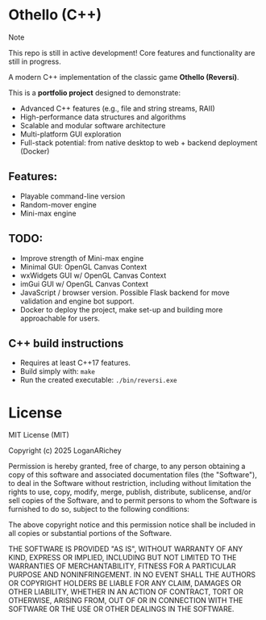# Othello (C++)
> [!NOTE]
> This repo is still in active development! 
> Core features and functionality are still in progress. 

A modern C++ implementation of the classic game **Othello (Reversi)**.

This is a **portfolio project** designed to demonstrate:
* Advanced C++ features (e.g., file and string streams, RAII)
* High-performance data structures and algorithms
* Scalable and modular software architecture
* Multi-platform GUI exploration
* Full-stack potential: from native desktop to web + backend deployment (Docker)

## Features:
* Playable command-line version 
* Random-mover engine
* Mini-max engine

## TODO:
* Improve strength of Mini-max engine
* Minimal GUI: OpenGL Canvas Context
* wxWidgets GUI w/ OpenGL Canvas Context
* imGui GUI w/ OpenGL Canvas Context
* JavaScript / browser version. Possible Flask backend for move validation and engine bot support.
* Docker to deploy the project, make set-up and building more approachable for users.

## C++ build instructions
* Requires at least C++17 features. 
* Build simply with: `make`
* Run the created executable: `./bin/reversi.exe`

# License

MIT License (MIT)

Copyright (c) 2025 LoganARichey

Permission is hereby granted, free of charge, to any person obtaining a copy
of this software and associated documentation files (the "Software"), to deal
in the Software without restriction, including without limitation the rights
to use, copy, modify, merge, publish, distribute, sublicense, and/or sell
copies of the Software, and to permit persons to whom the Software is
furnished to do so, subject to the following conditions:

The above copyright notice and this permission notice shall be included in
all copies or substantial portions of the Software.

THE SOFTWARE IS PROVIDED "AS IS", WITHOUT WARRANTY OF ANY KIND, EXPRESS OR
IMPLIED, INCLUDING BUT NOT LIMITED TO THE WARRANTIES OF MERCHANTABILITY,
FITNESS FOR A PARTICULAR PURPOSE AND NONINFRINGEMENT. IN NO EVENT SHALL THE
AUTHORS OR COPYRIGHT HOLDERS BE LIABLE FOR ANY CLAIM, DAMAGES OR OTHER
LIABILITY, WHETHER IN AN ACTION OF CONTRACT, TORT OR OTHERWISE, ARISING FROM,
OUT OF OR IN CONNECTION WITH THE SOFTWARE OR THE USE OR OTHER DEALINGS IN
THE SOFTWARE.


